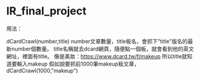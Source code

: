 # IR_final_project

用法：

dCardCrawl(number,title) number文章數量，title板名，會抓下"title"版名的最新number個數量。
  title名稱就去dcard網頁，隨便點一個板，就會看到他的英文網址，裡面有title。
  像是美妝：https://www.dcard.tw/f/makeup
  所以title就知道要輸入makeup
  假如說要抓前1000筆makeup板文章，dCardCrawl(1000,"makeup")
